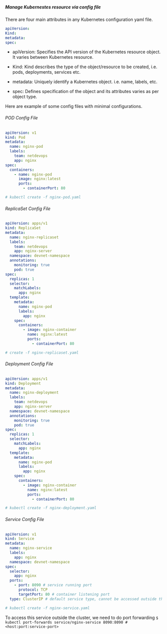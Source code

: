 ##### Manage Kubernestes resource via config file

There are four main attributes in any Kubernetes configuration yaml file. 

```yaml
apiVersion:
Kind:
metadata:
spec:
```

- apiVersion: Specifies the API version of the Kubernetes resource object. It varies between Kubernetes resource.

- Kind: Kind describes the type of the object/resource to be created, i.e. pods, deployments, services etc.

- metadata: Uniquely identify a Kubernetes object. i.e. name, labels, etc.

- spec: Defines specification of the object and its attributes varies as per object type. 

Here are example of some config files with minimal configurations.

###### POD Config File
```yaml
apiVersion: v1
kind: Pod
metadata:
  name: nginx-pod
  labels:
    team: netdevops
    app: nginx
spec:
  containers:
    - name: nginx-pod
      image: nginx:latest
      ports:
        - containerPort: 80

# kubectl create -f nginx-pod.yaml 
```

###### ReplicaSet Config File 
```yaml
apiVersion: apps/v1
kind: ReplicaSet
metadata:
  name: nginx-replicaset
  labels:
    team: netdevops
    app: nginx-server
  namespace: devnet-namespace
  annotations:
    monitoring: true
    pod: true
spec:
  replicas: 1
  selector:
    matchLabels:
      app: nginx
  template:
    metadata:
      name: nginx-pod
      labels:
        app: nginx
    spec:
      containers:
        - image: nginx-container
          name: nginx:latest
          ports:
            - containerPort: 80

# create -f nginx-replicaset.yaml
```

###### Deployment Config File 
```yaml
apiVersion: apps/v1
kind: Deployment
metadata:
  name: nginx-deployment
  labels:
    team: netdevops
    app: nginx-server
  namespace: devnet-namespace
  annotations:
    monitoring: true
    pod: true
spec:
  replicas: 1
  selector:
    matchLabels:
      app: nginx
  template:
    metadata:
      name: nginx-pod
      labels:
        app: nginx
    spec:
      containers:
        - image: nginx-container
          name: nginx:latest
          ports:
            - containerPort: 80

# kubectl create -f nginx-deployment.yaml 
```

###### Service Config File 
```yaml
apiVersion: v1
kind: Service
metadata:
  name: nginx-service
  labels:
    app: nginx
  namespace: devnet-namespace
spec:
  selector:
    app: nginx
  ports:
    - port: 8090 # service running port
      protocol: TCP
      targetPort: 80 # container listening port
  type: ClusterIP # default service type, cannot be accessed outside the cluster

# kubectl create -f nginx-service.yaml 
```
To access this service outside the cluster, we need to do port forwarding 
`$ kubectl port-forwards service/nginx-service 8090:8090 # <host:port:service-port>`


